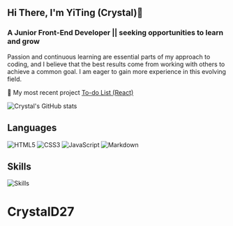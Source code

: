 ## Hi There, I'm YiTing (Crystal)👋

### A Junior Front-End Developer || seeking opportunities to learn and grow

Passion and continuous learning are essential parts of my approach to coding, and I believe that the best results come from working with others to achieve a common goal. I am eager to gain more experience in this evolving field.

🔭 My most recent project [To-do List (React)](https://to-do-list-react-delta-one.vercel.app/login)

![Crystal's GitHub stats](https://github-readme-stats.vercel.app/api?username=crystald27&show_icons=true&locale=en)

## Languages

![HTML5](https://img.shields.io/badge/html5-%23E34F26.svg?style=for-the-badge&logo=html5&logoColor=white)
![CSS3](https://img.shields.io/badge/css3-%231572B6.svg?style=for-the-badge&logo=css3&logoColor=white)
![JavaScript](https://img.shields.io/badge/javascript-%23323330.svg?style=for-the-badge&logo=javascript&logoColor=%23F7DF1E)
![Markdown](https://img.shields.io/badge/markdown-%23000000.svg?style=for-the-badge&logo=markdown&logoColor=white)

## Skills

![Skills](https://skillicons.dev/icons?i=sass,bootstrap,tailwind,react,vscode,git,github,figma)

# CrystalD27
